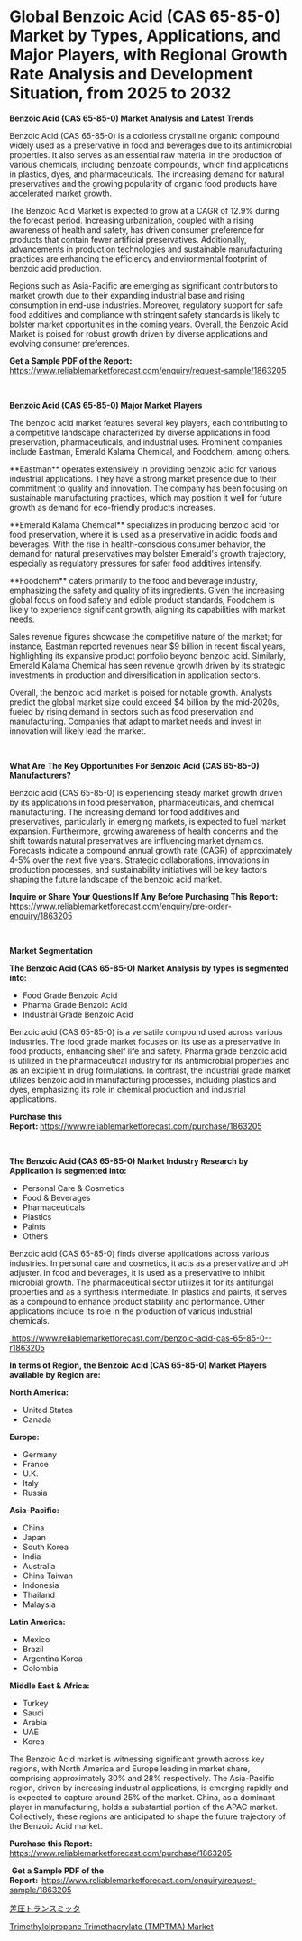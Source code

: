 <p><h1>Global Benzoic Acid (CAS 65-85-0) Market by Types, Applications, and Major Players, with Regional Growth Rate Analysis and Development Situation, from 2025 to 2032</h1></p><p><strong>Benzoic Acid (CAS 65-85-0) Market Analysis and Latest Trends</strong></p>
<p><p>Benzoic Acid (CAS 65-85-0) is a colorless crystalline organic compound widely used as a preservative in food and beverages due to its antimicrobial properties. It also serves as an essential raw material in the production of various chemicals, including benzoate compounds, which find applications in plastics, dyes, and pharmaceuticals. The increasing demand for natural preservatives and the growing popularity of organic food products have accelerated market growth.</p><p>The Benzoic Acid Market is expected to grow at a CAGR of 12.9% during the forecast period. Increasing urbanization, coupled with a rising awareness of health and safety, has driven consumer preference for products that contain fewer artificial preservatives. Additionally, advancements in production technologies and sustainable manufacturing practices are enhancing the efficiency and environmental footprint of benzoic acid production.</p><p>Regions such as Asia-Pacific are emerging as significant contributors to market growth due to their expanding industrial base and rising consumption in end-use industries. Moreover, regulatory support for safe food additives and compliance with stringent safety standards is likely to bolster market opportunities in the coming years. Overall, the Benzoic Acid Market is poised for robust growth driven by diverse applications and evolving consumer preferences.</p></p>
<p><strong>Get a Sample PDF of the Report:&nbsp;</strong> <a href="https://www.reliablemarketforecast.com/enquiry/request-sample/1863205?utm_campaign=1840&utm_medium=2&utm_source=Github&utm_content=ia&utm_term=04022025&utm_id=benzoic-acid-cas-65-85-0">https://www.reliablemarketforecast.com/enquiry/request-sample/1863205</a></p>
<p>&nbsp;</p>
<p><strong>Benzoic Acid (CAS 65-85-0) Major Market Players</strong></p>
<p><p>The benzoic acid market features several key players, each contributing to a competitive landscape characterized by diverse applications in food preservation, pharmaceuticals, and industrial uses. Prominent companies include Eastman, Emerald Kalama Chemical, and Foodchem, among others.</p><p>**Eastman** operates extensively in providing benzoic acid for various industrial applications. They have a strong market presence due to their commitment to quality and innovation. The company has been focusing on sustainable manufacturing practices, which may position it well for future growth as demand for eco-friendly products increases.</p><p>**Emerald Kalama Chemical** specializes in producing benzoic acid for food preservation, where it is used as a preservative in acidic foods and beverages. With the rise in health-conscious consumer behavior, the demand for natural preservatives may bolster Emerald's growth trajectory, especially as regulatory pressures for safer food additives intensify.</p><p>**Foodchem** caters primarily to the food and beverage industry, emphasizing the safety and quality of its ingredients. Given the increasing global focus on food safety and edible product standards, Foodchem is likely to experience significant growth, aligning its capabilities with market needs.</p><p>Sales revenue figures showcase the competitive nature of the market; for instance, Eastman reported revenues near $9 billion in recent fiscal years, highlighting its expansive product portfolio beyond benzoic acid. Similarly, Emerald Kalama Chemical has seen revenue growth driven by its strategic investments in production and diversification in application sectors.</p><p>Overall, the benzoic acid market is poised for notable growth. Analysts predict the global market size could exceed $4 billion by the mid-2020s, fueled by rising demand in sectors such as food preservation and manufacturing. Companies that adapt to market needs and invest in innovation will likely lead the market.</p></p>
<p>&nbsp;</p>
<p><strong>What Are The Key Opportunities For Benzoic Acid (CAS 65-85-0) Manufacturers?</strong></p>
<p><p>Benzoic acid (CAS 65-85-0) is experiencing steady market growth driven by its applications in food preservation, pharmaceuticals, and chemical manufacturing. The increasing demand for food additives and preservatives, particularly in emerging markets, is expected to fuel market expansion. Furthermore, growing awareness of health concerns and the shift towards natural preservatives are influencing market dynamics. Forecasts indicate a compound annual growth rate (CAGR) of approximately 4-5% over the next five years. Strategic collaborations, innovations in production processes, and sustainability initiatives will be key factors shaping the future landscape of the benzoic acid market.</p></p>
<p><strong>Inquire or Share Your Questions If Any Before Purchasing This Report:</strong> <a href="https://www.reliablemarketforecast.com/enquiry/pre-order-enquiry/1863205?utm_campaign=1840&utm_medium=2&utm_source=Github&utm_content=ia&utm_term=04022025&utm_id=benzoic-acid-cas-65-85-0">https://www.reliablemarketforecast.com/enquiry/pre-order-enquiry/1863205</a></p>
<p>&nbsp;</p>
<p><strong>Market Segmentation</strong></p>
<p><strong>The Benzoic Acid (CAS 65-85-0) Market Analysis by types is segmented into:</strong></p>
<p><ul><li>Food Grade Benzoic Acid</li><li>Pharma Grade Benzoic Acid</li><li>Industrial Grade Benzoic Acid</li></ul></p>
<p><p>Benzoic acid (CAS 65-85-0) is a versatile compound used across various industries. The food grade market focuses on its use as a preservative in food products, enhancing shelf life and safety. Pharma grade benzoic acid is utilized in the pharmaceutical industry for its antimicrobial properties and as an excipient in drug formulations. In contrast, the industrial grade market utilizes benzoic acid in manufacturing processes, including plastics and dyes, emphasizing its role in chemical production and industrial applications.</p></p>
<p><strong>Purchase this Report:&nbsp;</strong><a href="https://www.reliablemarketforecast.com/purchase/1863205?utm_campaign=1840&utm_medium=2&utm_source=Github&utm_content=ia&utm_term=04022025&utm_id=benzoic-acid-cas-65-85-0">https://www.reliablemarketforecast.com/purchase/1863205</a></p>
<p>&nbsp;</p>
<p><strong>The Benzoic Acid (CAS 65-85-0) Market Industry Research by Application is segmented into:</strong></p>
<p><ul><li>Personal Care & Cosmetics</li><li>Food & Beverages</li><li>Pharmaceuticals</li><li>Plastics</li><li>Paints</li><li>Others</li></ul></p>
<p><p>Benzoic acid (CAS 65-85-0) finds diverse applications across various industries. In personal care and cosmetics, it acts as a preservative and pH adjuster. In food and beverages, it is used as a preservative to inhibit microbial growth. The pharmaceutical sector utilizes it for its antifungal properties and as a synthesis intermediate. In plastics and paints, it serves as a compound to enhance product stability and performance. Other applications include its role in the production of various industrial chemicals.</p></p>
<p><a href="https://www.reliablemarketforecast.com/benzoic-acid-cas-65-85-0--r1863205?utm_campaign=1840&utm_medium=2&utm_source=Github&utm_content=ia&utm_term=04022025&utm_id=benzoic-acid-cas-65-85-0">&nbsp;https://www.reliablemarketforecast.com/benzoic-acid-cas-65-85-0--r1863205</a></p>
<p><strong>In terms of Region, the Benzoic Acid (CAS 65-85-0) Market Players available by Region are:</strong></p>
<p>
    <p> <strong> North America: </strong>
        <ul>
            <li>United States</li>
            <li>Canada</li>
        </ul>
        </p> 
    <p> <strong> Europe: </strong>
        <ul>
            <li>Germany</li>
            <li>France</li>
            <li>U.K.</li>
            <li>Italy</li>
            <li>Russia</li>
        </ul>
        </p> 
    <p> <strong> Asia-Pacific: </strong>
        <ul>
            <li>China</li>
            <li>Japan</li>
            <li>South Korea</li>
            <li>India</li>
            <li>Australia</li>
            <li>China Taiwan</li>
            <li>Indonesia</li>
            <li>Thailand</li>
            <li>Malaysia</li>
        </ul>
        </p> 
    <p> <strong> Latin America: </strong>
        <ul>
            <li>Mexico</li>
            <li>Brazil</li>
            <li>Argentina Korea</li>
            <li>Colombia</li>
        </ul>
        </p> 
    <p> <strong> Middle East & Africa: </strong>
        <ul>
            <li>Turkey</li>
            <li>Saudi</li>
            <li>Arabia</li>
            <li>UAE</li>
            <li>Korea</li>
        </ul>
    </p>
    </p>
<p><p>The Benzoic Acid market is witnessing significant growth across key regions, with North America and Europe leading in market share, comprising approximately 30% and 28% respectively. The Asia-Pacific region, driven by increasing industrial applications, is emerging rapidly and is expected to capture around 25% of the market. China, as a dominant player in manufacturing, holds a substantial portion of the APAC market. Collectively, these regions are anticipated to shape the future trajectory of the Benzoic Acid market.</p></p>
<p><strong>Purchase this Report: </strong><a href="https://www.reliablemarketforecast.com/purchase/1863205?utm_campaign=1840&utm_medium=2&utm_source=Github&utm_content=ia&utm_term=04022025&utm_id=benzoic-acid-cas-65-85-0">https://www.reliablemarketforecast.com/purchase/1863205</a></p>
<p>&nbsp;<strong>Get a Sample PDF of the Report:&nbsp;&nbsp;</strong><a href="https://www.reliablemarketforecast.com/enquiry/request-sample/1863205?utm_campaign=1840&utm_medium=2&utm_source=Github&utm_content=ia&utm_term=04022025&utm_id=benzoic-acid-cas-65-85-0">https://www.reliablemarketforecast.com/enquiry/request-sample/1863205</a></p>
<p><strong></strong></p>
<p><p><a href="https://github.com/mohamedbakry57/Market-Research-Report-List-6/blob/main/999562235068.md?utm_campaign=1840&utm_medium=2&utm_source=Github&utm_content=ia&utm_term=04022025&utm_id=benzoic-acid-cas-65-85-0">差圧トランスミッタ</a></p><p><a href="https://github.com/vimar16th/Market-Research-Report-List-7/blob/main/trimethylolpropane-trimethacrylate-tmptma-market.md?utm_campaign=1840&utm_medium=2&utm_source=Github&utm_content=ia&utm_term=04022025&utm_id=benzoic-acid-cas-65-85-0">Trimethylolpropane Trimethacrylate (TMPTMA) Market</a></p></p>